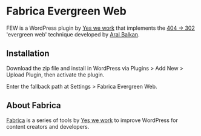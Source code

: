 # Fabrica Evergreen Web
FEW is a WordPress plugin by [Yes we work](http://yeswework.com/) that implements the [404 → 302](https://4042302.org/) 'evergreen web' technique developed by [Aral Balkan](https://ar.al/).

## Installation
Download the zip file and install in WordPress via Plugins > Add New > Upload Plugin, then activate the plugin.

Enter the fallback path at Settings > Fabrica Evergreen Web.

## About Fabrica
[Fabrica](https://fabri.ca) is a series of tools by [Yes we work](http://yeswework.com/) to improve WordPress for content creators and developers.
